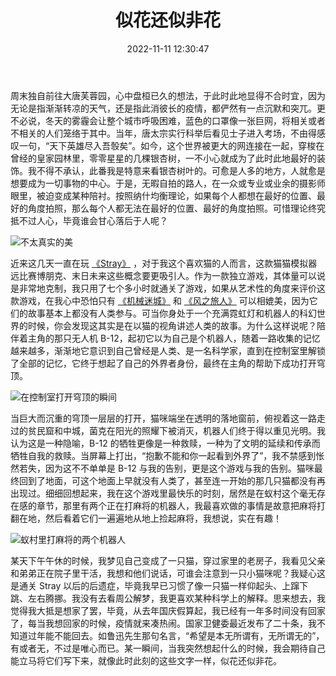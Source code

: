 ﻿---
categories:
- 生活感悟
copyright: true
date: 2022-11-11 12:30:47
description: ''
slug:  Like-Flowers-Not-Flowers
tags:
- 生活
- 随笔
- 感悟
title: 似花还似非花
toc: true
image: /posts/似花非花/hd-wallpaper-g4698ef087_1280.jpg
---

周末独自前往大唐芙蓉园，心中盘桓已久的想法，于此时此地显得不合时宜，因为无论是指渐渐转凉的天气，还是指此消彼长的疫情，都俨然有一点沉默和突兀。更不必说，冬天的雾霾会让整个城市呼吸困难，蓝色的口罩像一张巨网，将相关或者不相关的人们笼络于其中。当年，唐太宗实行科举后看见士子进入考场，不由得感叹一句，“天下英雄尽入吾彀矣”。如今，这个世界被更大的网连接在一起，穿梭在曾经的皇家园林里，零零星星的几棵银杏树，一不小心就成为了此时此地最好的装饰。我不得不承认，此番我是特意来看银杏树叶的。可愈是人多的地方，人就愈是想要成为一切事物的中心。于是，无暇自拍的路人，在一众或专业或业余的摄影师眼里，被迫变成某种陪衬。按照纳什均衡理论，如果每个人都想在最好的位置、最好的角度拍照，那么每个人都无法在最好的位置、最好的角度拍照。可惜理论终究抵不过人心，毕竟谁会甘心落后于人呢？

![不太真实的美](/posts/似花非花/微信图片_20221113100830.jpg)


近来这几天一直在玩 [《Stray》](https://www.douban.com/game/35097630/) ，对于我这个喜欢猫的人而言，这款猫猫模拟器远比赛博朋克、末日未来这些概念要更吸引人。作为一款独立游戏，其体量可以说是非常地克制，我只用了七个多小时就通关了游戏，如果从艺术性的角度来评价这款游戏，在我心中恐怕只有 [《机械迷城》](https://www.douban.com/game/10734276/) 和 [《风之旅人》](https://www.douban.com/game/11620741/) 可以相媲美，因为它们的故事基本上都没有人类参与。可当你身处于一个充满霓虹灯和机器人的科幻世界的时候，你会发现这其实是在以猫的视角讲述人类的故事。为什么这样说呢？陪伴着主角的那只无人机 B-12，起初它以为自己是个机器人，随着一路收集的记忆越来越多，渐渐地它意识到自己曾经是人类、是一名科学家，直到在控制室里解锁了全部的记忆，它终于想起了自己的外界者身份，最终在主角的帮助下成功打开穹顶。

![在控制室打开穹顶的瞬间](/posts/似花非花/Stray_Screenshot_002.jpg)

当巨大而沉重的穹顶一层层的打开，猫咪端坐在透明的落地窗前，俯视着这一路走过的贫民窟和中城，菌克在阳光的照耀下被消灭，机器人们终于得以重见光明。我认为这是一种隐喻，B-12 的牺牲更像是一种救赎，一种为了文明的延续和传承而牺牲自我的救赎。当屏幕上打出，“抱歉不能和你一起看到外界了”，我不禁感到怅然若失，因为这不不单单是 B-12 与我的告别，更是这个游戏与我的告别。猫咪最终回到了地面，可这个地面上早就没有人类了，甚至连一开始的那几只猫都没有再出现过。细细回想起来，我在这个游戏里最快乐的时刻，居然是在蚁村这个毫无存在感的章节，那里有两个正在打麻将的机器人，我最喜欢做的事情是故意把麻将打翻在地，然后看着它们一遍遍地从地上捡起麻将，我想说，实在有趣！

![蚁村里打麻将的两个机器人](/posts/似花非花/Stray_Screenshot_001.jpg)

某天下午午休的时候，我梦见自己变成了一只猫，穿过家里的老房子，我看见父亲和弟弟正在院子里干活，我想和他们说话，可谁会注意到一只小猫咪呢？我疑心这是通关 Stray 以后的后遗症，毕竟我早已习惯了像一只猫一样仰起头、上蹿下跳、左右腾挪。我没有去看周公解梦，我更喜欢某种科学上的解释。思来想去，我觉得我大抵是想家了罢，毕竟，从去年国庆假算起，我已经有一年多时间没有回家了，每当我想回家的时候，疫情就来凑热闹。国家卫健委最近发布了二十条，我不知道过年能不能回去。如鲁迅先生那句名言，“希望是本无所谓有，无所谓无的”，有或者无，不过是唯心而已。某一瞬间，当我突然想起什么的时候，我会期待自己能立马将它们写下来，就像此时此刻的这些文字一样，似花还似非花。



